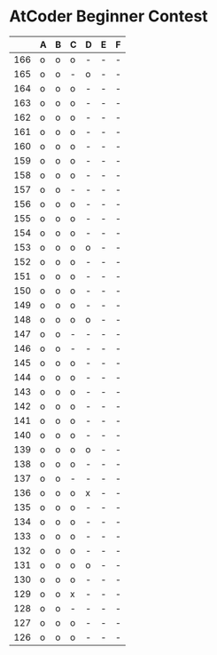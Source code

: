 # AtCoder Beginner Contest

|     |  A  |  B  |  C  |  D  |  E  |  F  |
| --- | --- | --- | --- | --- | --- | --- |
| 166 |  o  |  o  |  o  |  -  |  -  |  -  |
| 165 |  o  |  o  |  -  |  o  |  -  |  -  |
| 164 |  o  |  o  |  o  |  -  |  -  |  -  |
| 163 |  o  |  o  |  o  |  -  |  -  |  -  |
| 162 |  o  |  o  |  o  |  -  |  -  |  -  |
| 161 |  o  |  o  |  o  |  -  |  -  |  -  |
| 160 |  o  |  o  |  o  |  -  |  -  |  -  |
| 159 |  o  |  o  |  o  |  -  |  -  |  -  |
| 158 |  o  |  o  |  o  |  -  |  -  |  -  |
| 157 |  o  |  o  |  -  |  -  |  -  |  -  |
| 156 |  o  |  o  |  o  |  -  |  -  |  -  |
| 155 |  o  |  o  |  o  |  -  |  -  |  -  |
| 154 |  o  |  o  |  o  |  -  |  -  |  -  |
| 153 |  o  |  o  |  o  |  o  |  -  |  -  |
| 152 |  o  |  o  |  o  |  -  |  -  |  -  |
| 151 |  o  |  o  |  o  |  -  |  -  |  -  |
| 150 |  o  |  o  |  o  |  -  |  -  |  -  |
| 149 |  o  |  o  |  o  |  -  |  -  |  -  |
| 148 |  o  |  o  |  o  |  o  |  -  |  -  |
| 147 |  o  |  o  |  -  |  -  |  -  |  -  |
| 146 |  o  |  o  |  -  |  -  |  -  |  -  |
| 145 |  o  |  o  |  o  |  -  |  -  |  -  |
| 144 |  o  |  o  |  o  |  -  |  -  |  -  |
| 143 |  o  |  o  |  o  |  -  |  -  |  -  |
| 142 |  o  |  o  |  o  |  -  |  -  |  -  |
| 141 |  o  |  o  |  o  |  -  |  -  |  -  |
| 140 |  o  |  o  |  o  |  -  |  -  |  -  |
| 139 |  o  |  o  |  o  |  o  |  -  |  -  |
| 138 |  o  |  o  |  o  |  -  |  -  |  -  |
| 137 |  o  |  o  |  -  |  -  |  -  |  -  |
| 136 |  o  |  o  |  o  |  x  |  -  |  -  |
| 135 |  o  |  o  |  o  |  -  |  -  |  -  |
| 134 |  o  |  o  |  o  |  -  |  -  |  -  |
| 133 |  o  |  o  |  o  |  -  |  -  |  -  |
| 132 |  o  |  o  |  o  |  -  |  -  |  -  |
| 131 |  o  |  o  |  o  |  o  |  -  |  -  |
| 130 |  o  |  o  |  o  |  -  |  -  |  -  |
| 129 |  o  |  o  |  x  |  -  |  -  |  -  |
| 128 |  o  |  o  |  -  |  -  |  -  |  -  |
| 127 |  o  |  o  |  o  |  -  |  -  |  -  |
| 126 |  o  |  o  |  o  |  -  |  -  |  -  |